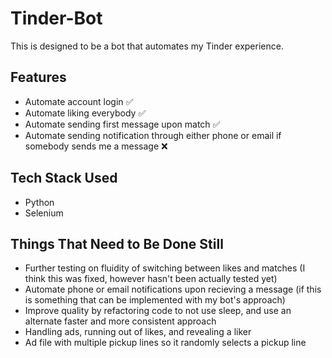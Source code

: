 # Tinder-Bot
This is designed to be a bot that automates my Tinder experience.

## Features
- Automate account login ✅
- Automate liking everybody ✅
- Automate sending first message upon match ✅ 
- Automate sending notification through either phone or email if somebody sends me a message ❌

## Tech Stack Used
- Python
- Selenium

## Things That Need to Be Done Still
- Further testing on fluidity of switching between likes and matches (I think this was fixed, however hasn't been actually tested yet)
- Automate phone or email notifications upon recieving a message (if this is something that can be implemented with my bot's approach)
- Improve quality by refactoring code to not use sleep, and use an alternate faster and more consistent approach
- Handling ads, running out of likes, and revealing a liker
- Ad file with multiple pickup lines so it randomly selects a pickup line